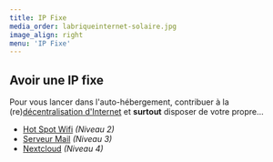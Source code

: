 ```yaml
---
title: IP Fixe
media_order: labriqueinternet-solaire.jpg
image_align: right
menu: 'IP Fixe'
---
```


## Avoir une IP fixe

Pour vous lancer dans l'auto-hébergement, contribuer à la (re)[décentralisation d'Internet](https://fr.wikipedia.org/wiki/Red%C3%A9centralisation_d'Internet) et **surtout** disposer de votre propre…

* [Hot Spot Wifi](/brique#hot_spot_wifi) _(Niveau 2)_
* [Serveur Mail](/brique#serveur_mail) _(Niveau 3)_
* [Nextcloud](/brique#nextcloud) _(Niveau 4)_
